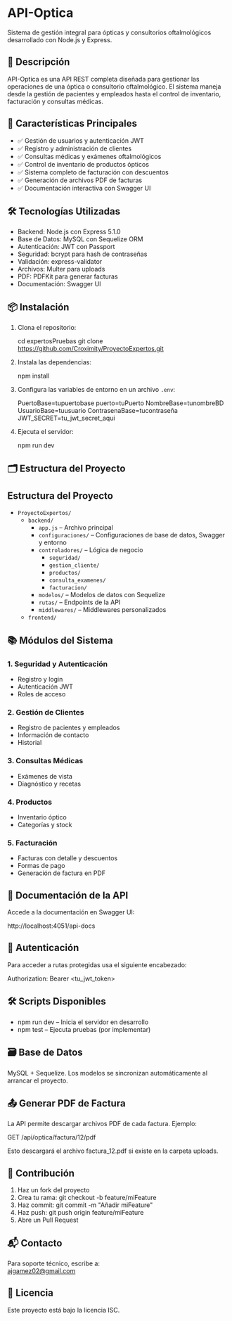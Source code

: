 # API-Optica

Sistema de gestión integral para ópticas y consultorios oftalmológicos desarrollado con Node.js y Express.

## 📌 Descripción

API-Optica es una API REST completa diseñada para gestionar las operaciones de una óptica o consultorio oftalmológico. El sistema maneja desde la gestión de pacientes y empleados hasta el control de inventario, facturación y consultas médicas.

## 🚀 Características Principales

- ✅ Gestión de usuarios y autenticación JWT
- ✅ Registro y administración de clientes
- ✅ Consultas médicas y exámenes oftalmológicos
- ✅ Control de inventario de productos ópticos
- ✅ Sistema completo de facturación con descuentos
- ✅ Generación de archivos PDF de facturas
- ✅ Documentación interactiva con Swagger UI

## 🛠️ Tecnologías Utilizadas

- Backend: Node.js con Express 5.1.0
- Base de Datos: MySQL con Sequelize ORM
- Autenticación: JWT con Passport
- Seguridad: bcrypt para hash de contraseñas
- Validación: express-validator
- Archivos: Multer para uploads
- PDF: PDFKit para generar facturas
- Documentación: Swagger UI

## 📦 Instalación

1. Clona el repositorio:

    cd expertosPruebas
    git clone https://github.com/Croximity/ProyectoExpertos.git
   

2. Instala las dependencias:

   npm install

3. Configura las variables de entorno en un archivo `.env`:

    PuertoBase=tupuertobase
    puerto=tuPuerto
    NombreBase=tunombreBD
    UsuarioBase=tuusuario
    ContrasenaBase=tucontraseña
    JWT_SECRET=tu_jwt_secret_aqui  

4. Ejecuta el servidor:

   npm run dev

## 🗂️ Estructura del Proyecto

## Estructura del Proyecto

- `ProyectoExpertos/`
  - `backend/`
    - `app.js` – Archivo principal
    - `configuraciones/` – Configuraciones de base de datos, Swagger y entorno
    - `controladores/` – Lógica de negocio
        - `seguridad/`
        - `gestion_cliente/`
        - `productos/`
        - `consulta_examenes/`
        - `facturacion/`
    - `modelos/` – Modelos de datos con Sequelize
    - `rutas/` – Endpoints de la API
    - `middlewares/` – Middlewares personalizados
  - `frontend/`


## 📚 Módulos del Sistema

### 1. Seguridad y Autenticación

- Registro y login
- Autenticación JWT
- Roles de acceso

### 2. Gestión de Clientes

- Registro de pacientes y empleados
- Información de contacto
- Historial

### 3. Consultas Médicas

- Exámenes de vista
- Diagnóstico y recetas

### 4. Productos

- Inventario óptico
- Categorías y stock

### 5. Facturación

- Facturas con detalle y descuentos
- Formas de pago
- Generación de factura en PDF

## 📘 Documentación de la API

Accede a la documentación en Swagger UI:

   http://localhost:4051/api-docs

## 🔐 Autenticación

Para acceder a rutas protegidas usa el siguiente encabezado:

   Authorization: Bearer <tu_jwt_token>

## 🛠️ Scripts Disponibles

- npm run dev – Inicia el servidor en desarrollo
- npm test – Ejecuta pruebas (por implementar)

## 🗃️ Base de Datos

MySQL + Sequelize. Los modelos se sincronizan automáticamente al arrancar el proyecto.

## 📤 Generar PDF de Factura

La API permite descargar archivos PDF de cada factura. Ejemplo:

   GET /api/optica/factura/12/pdf

Esto descargará el archivo factura_12.pdf si existe en la carpeta uploads.

## 🤝 Contribución

1. Haz un fork del proyecto
2. Crea tu rama: git checkout -b feature/miFeature
3. Haz commit: git commit -m "Añadir miFeature"
4. Haz push: git push origin feature/miFeature
5. Abre un Pull Request

## 📬 Contacto

Para soporte técnico, escribe a:  
ajgamez02@gmail.com

## 🪪 Licencia

Este proyecto está bajo la licencia ISC.
